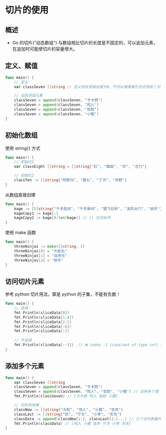 # 切片的使用

## 概述

- Go 的切片("动态数组") 与数组相比切片的长度是不固定的，可以追加元素，在追加时可能使切片的容量增大。

## 定义、赋值

```go
func main() {
    // 定义
    var classSeven []string // 定义切片初始长度为0，不可以使用索引方式添加！只能使用append方法动态添加

    // 动态添加元素
    classSeven = append(classSeven, "卡卡西")
    classSeven = append(classSeven, "鸣人")
    classSeven = append(classSeven, "佐助")
    classSeven = append(classSeven, "小樱")
}
```

## 初始化数组

使用 string{} 方式

```go
func main() {
    // 初始化1
    var classEight []string = []string{"红", "雏田", "牙", "志乃"}

    // 初始化2
    classTen := []string{"阿斯玛", "鹿丸", "丁次", "井野"}
}
```

从数组直接创建

```go
func main() {
    kage := [5]string{"千手柱间", "千手扉间", "猿飞日斩", "波风水门", "纲手"}
    kageCopy1 := kage[:]
    kageCopy2 := kage[0:len(kage)] // [) 左闭右开
}
```

使用 make 函数

```go
func main() {
    threeNinjas := make([]string, 3)
    threeNinjas[0] = "大蛇丸"
    threeNinjas[1] = "自来也"
    threeNinjas[2] = "纲手"
}
```

## 访问切片元素

参考 python 切片用法，算是 python 的子集，不能有负数！

```go
func main() {
    // 支持
    fmt.Println(sliceData[0])
    fmt.Println(sliceData[1:4])
    fmt.Println(sliceData[2:])
    fmt.Println(sliceData[:6])
    fmt.Println(sliceData[:])
	
    // 不支持
    fmt.Println(sliceData[:-1])  // ❌ index -1 (constant of type int) must not be negative
}
```

## 添加多个元素

```go
func main() {
    var classSeven []string
    classSeven = append(classSeven, "卡卡西")
    classSeven = append(classSeven, "鸣人", "佐助", "小樱") // 支持多个值
    fmt.Println(classSeven) // [卡卡西 鸣人 佐助 小樱]

    // 切片的拼接
    classNew := []string{"大和", "鸣人", "小樱", "佐井"}
    classLast := []string{"凯", "宁次", "小李", "天天"}
    classData := append(classNew[1:], classLast[1:]...) // 三个点代表展开
    fmt.Println(classData) // [鸣人 小樱 佐井 宁次 小李 天天]
}
```
